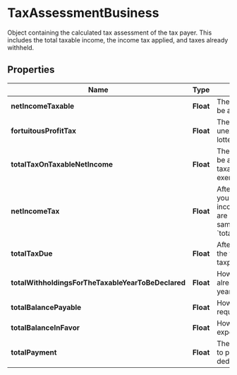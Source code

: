 

# TaxAssessmentBusiness

Object containing the calculated tax assessment of the tax payer. This includes the total taxable income, the income tax applied, and taxes already withheld.

## Properties

| Name | Type | Description | Notes |
|------------ | ------------- | ------------- | -------------|
|**netIncomeTaxable** | **Float** | The net income on which tax can be applied. |  |
|**fortuitousProfitTax** | **Float** | The tax applied on your unexpected income (such as lottery wins or house sales). |  |
|**totalTaxOnTaxableNetIncome** | **Float** | The calculated total tax that can be applied on the tax payer&#39;s taxable income (total income - exemptions - deductions). |  |
|**netIncomeTax** | **Float** | After additional deductions that you can apply, this will be the net income tax. If no further deduction are identified, this value will be the same as &#x60;total_tax_on_taxable_net_income&#x60;. |  |
|**totalTaxDue** | **Float** | After further deductions, this is the final calculated tax that the taxpayer is required to pay. |  |
|**totalWithholdingsForTheTaxableYearToBeDeclared** | **Float** | How much the tax payer has already paid througout the fiscal year. |  |
|**totalBalancePayable** | **Float** | How much the tax payer is required to pay. |  |
|**totalBalanceInFavor** | **Float** | How much the tax payer is expected to receive. |  |
|**totalPayment** | **Float** | The total the tax payer is required to pay, taking into account deductions and fiscal credits. |  |




